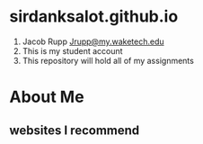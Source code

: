 # sirdanksalot.github.io
1. Jacob Rupp Jrupp@my.waketech.edu
2. This is my student account 
3. This repository will hold all of my assignments
# About Me
## websites I recommend
